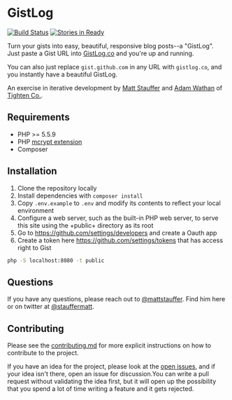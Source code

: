 # GistLog

[![Build Status](https://travis-ci.org/tightenco/gistlog.png?branch=master)](http://travis-ci.org/tightenco/gistlog)
[![Stories in Ready](https://badge.waffle.io/tightenco/gistlog.png?label=ready&title=Ready)](https://waffle.io/tightenco/gistlog)

Turn your gists into easy, beautiful, responsive blog posts--a "GistLog". Just paste a Gist URL into [GistLog.co](https://gistlog.co/) and you're up and running.

You can also just replace `gist.github.com` in any URL with `gistlog.co`, and you instantly have a beautiful GistLog.

An exercise in iterative development by [Matt Stauffer](http://mattstauffer.co/) and [Adam Wathan](http://adamwathan.me/) of [Tighten Co.](http://tighten.co/).

## Requirements

 * PHP >= 5.5.9
 * PHP [mcrypt extension](http://php.net/manual/en/book.mcrypt.php)
 * Composer

## Installation

1. Clone the repository locally
2. Install dependencies with `composer install`
3. Copy `.env.example` to `.env` and modify its contents to reflect your local environment
4. Configure a web server, such as the built-in PHP web server, to serve this site using the +public+ directory as its root
5. Go to https://github.com/settings/developers and create a Oauth app 
6. Create a token here https://github.com/settings/tokens that has access right to Gist

```bash
php -S localhost:8080 -t public
```

## Questions
If you have any questions, please reach out to [@mattstauffer](https://github.com/mattstauffer). Find him here or on twitter at [@stauffermatt](https://twitter.com/stauffermatt).

## Contributing

Please see the [contributing.md](https://github.com/tightenco/gistlog/blob/master/contributing.md) for more explicit instructions on how to contribute to the project.

If you have an idea for the project, please look at the [open issues](issues), and if your idea isn't there, open an issue for discussion.You can write a pull request without validating the idea first, but it will open up the possibility that you spend a lot of time writing a feature and it gets rejected.
